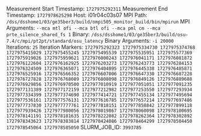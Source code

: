Measurement Start Timestamp: `1727975292311`
Measurement End Timestamp: `1727978625298`
Host: i01r04c03s07
MPI Path: `/dss/dsshome1/03/ge35ber3/build/ompi505_monitor_build/bin/mpirun`
MPI Arguments: `--mca mtl ofi --mca btl ofi --mca pml cm --mca prte_silence_shared_fs 1`
Binary: `/dss/dsshome1/03/ge35ber3/build/osu-7.4/c/mpi/pt2pt/standard/osu_latency`
Binary Arguments: `-i 20000`
Iterations: `25`
Iteration Markers: `1727975292323 1727975334730 1727975374768 1727975415029 1727975455245 1727975495539 1727975535951 1727975577369 1727975919026 1727975959621 1727976000243 1727976041171 1727976081872 1727976122604 1727976162925 1727976203273 1727976243773 1727976284153 1727976324509 1727976365071 1727976404895 1727976445338 1727976485871 1727976525916 1727976566352 1727976607006 1727976647330 1727976687228 1727976727828 1727976768089 1727976808098 1727976849126 1727976889688 1727976929856 1727976970500 1727977010919 1727977051051 1727977091235 1727977131389 1727977172159 1727977212982 1727977253550 1727977293934 1727977334399 1727977374690 1727977414721 1727977455134 1727977495694 1727977536161 1727977576131 1727977616785 1727977657214 1727977697486 1727977737830 1727977777761 1727977818151 1727977858842 1727977899118 1727977939426 1727977980056 1727978019867 1727978060098 1727978100695 1727978141191 1727978181635 1727978222082 1727978262364 1727978302892 1727978343623 1727978383814 1727978424086 1727978464299 1727978504450 1727978545064 1727978585050`
SLURM_JOB_ID: `3993785`

